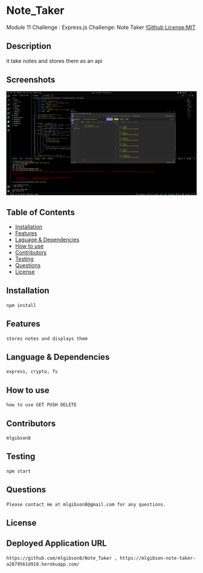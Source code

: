 # Note_Taker
Module 11 Challenge : Express.js Challenge: Note Taker
  [!Github License:MIT](https://img.shields.io/badge/License-MIT-yellow.svg)
## Description
  it take notes and stores them as an api
## Screenshots
 ![Screenshot](https://github.com/mlgibson8/Note_Taker/blob/main/note_taker.png)
## Table of Contents
* [Installation](#installation)
* [Features](#features)
* [Laguage & Dependencies](#language)
* [How to use](#howtouse)
* [Contributors](#contributors)
* [Testing](#testing)
* [Questions](#questions)
* [License](#license)
## Installation
    npm install
## Features
    stores notes and displays them
## Language & Dependencies
    express, crypto, fs
## How to use
    how to use GET PUSH DELETE
## Contributors
    mlgibson8
## Testing
    npm start
## Questions
    Please contact me at mlgibson8@gmail.com for any questions.
## License
    
## Deployed Application URL
    https://github.com/mlgibson8/Note_Taker , https://mlgibson-note-taker-a2879561d918.herokuapp.com/

